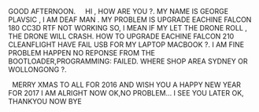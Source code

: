 GOOD AFTERNOON.    
HI ,
HOW ARE YOU ?.
MY NAME IS GEORGE PLAVSIC , I AM DEAF MAN .
MY PROBLEM IS UPGRADE EACHINE FALCON 180 CC3D RTF NOT WORKING SO,
I MEAN IF MY LET THE DRONE ROLL , THE DRONE WILL CRASH.
HOW TO UPGRADE EACHINE FALCON 210 CLEANFLIGHT HAVE FAIL USB FOR MY LAPTOP MACBOOK ?.
I AM FINE PROBLEM HAPPEN NO REPONSE FROM THE BOOTLOADER,PROGRAMMING: FAILED.
WHERE SHOP AREA SYDNEY OR WOLLONGONG ?.

 
MERRY XMAS TO ALL FOR 2016 AND WISH YOU A HAPPY NEW YEAR FOR 2017
I AM ALRIGHT NOW OK,NO PROBLEM... I SEE YOU LATER OK, THANKYOU NOW BYE